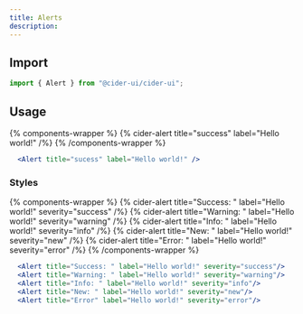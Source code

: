 ```yaml
---
title: Alerts
description:
---
```



## Import
```js
import { Alert } from "@cider-ui/cider-ui";
```

## Usage
{% components-wrapper %}
  {% cider-alert title="success" label="Hello world!" /%}
{% /components-wrapper %}
```jsx
  <Alert title="sucess" label="Hello world!" />
```

### Styles
{% components-wrapper %}
  {% cider-alert title="Success: " label="Hello world!" severity="success" /%}
  {% cider-alert title="Warning: " label="Hello world!" severity="warning" /%}
  {% cider-alert title="Info: " label="Hello world!" severity="info" /%}
  {% cider-alert title="New: " label="Hello world!" severity="new" /%}
  {% cider-alert title="Error: " label="Hello world!" severity="error" /%}
{% /components-wrapper %}
```jsx
  <Alert title="Success: " label="Hello world!" severity="success"/>
  <Alert title="Warning: " label="Hello world!" severity="warning"/>
  <Alert title="Info: " label="Hello world!" severity="info"/>
  <Alert title="New: " label="Hello world!" severity="new"/>
  <Alert title="Error" label="Hello world!" severity="error"/>
```

